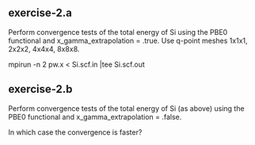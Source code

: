 ## exercise-2.a 

Perform convergence tests of the total energy of Si using the 
PBE0 functional and x_gamma_extrapolation = .true.
Use q-point meshes 1x1x1, 2x2x2, 4x4x4, 8x8x8.

   mpirun -n 2 pw.x < Si.scf.in |tee Si.scf.out

## exercise-2.b

Perform convergence tests of the total energy of Si (as above) 
using the PBE0 functional and x_gamma_extrapolation = .false.

In which case the convergence is faster?
